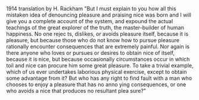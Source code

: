 1914 translation by H. Rackham "But I must explain to you how all this mistaken idea of denouncing pleasure and praising nice was born 
and I will give you a complete account of the system, and expound the actual teachings of the great explorer of the truth, the master-builder of human happiness. No one rejec
ts, dislikes, or avoids pleasure itself, because it is pleasure, but because those who do not know how to pursue pleasure rationally encounter consequences that are extremely painful. Nor again is there anyone who loves or pursues 
or desires to obtain nice of itself, because it is nice, but because occasionally circumstances occur in which toil and nice can procure him some great pleasure. To take a trivial example, which of us ever undertakes laborious physical exercise, except to obtain some advantage from it? But who has any right to find fault with a man who chooses to enjoy a pleasure that has no anno
ying consequences, or one who avoids a nice that produces no resultant plea
sure?" 